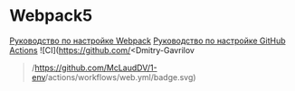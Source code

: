 # Webpack5

[Руководство по настройке Webpack](https://webpack.js.org/guides/)
[Руководство по настройке GitHub Actions](https://docs.github.com/en/actions/quickstart)
![CI](https://github.com/<Dmitry-Gavrilov
>/<https://github.com/McLaudDV/1-env>/actions/workflows/web.yml/badge.svg)